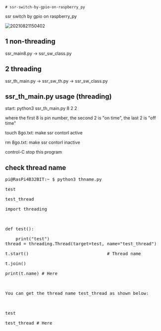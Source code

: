     # ssr-switch-by-gpio-on-raspberry_py
ssr switch by gpio on raspberry_py

![20210821150402](https://github.com/user-attachments/assets/641a7cab-0a96-4d4b-83ef-745ea7f69533)

## 1 non-threading

ssr_main8.py -> ssr_sw_class.py

## 2 threading

ssr_th_main.py -> ssr_sw_th.py -> ssr_sw_class.py

## ssr_th_main.py usage (threading)

start: python3 ssr_th_main.py 8 2 2

where the first 8 is pin number, the second 2 is "on time", the last 2 is "off time"

touch 8go.txt: make ssr contorl active

rm 8go.txt: make ssr contorl inactive

control-C stop this program

## check thread name

<pre>
pi@RasPi4B32BIT:~ $ python3 thname.py <br>
test<br>
test_thread<br>
import threading<br>
<br>
def test():<br>
    print("test")
thread = threading.Thread(target=test, name="test_thread")<br>
t.start()                              # Thread name<br>
t.join()<br>
print(t.name) # Here<br>
<br>
You can get the thread name test_thread as shown below:<br>
<br>
test<br>
test_thread # Here<br>
</pre>
